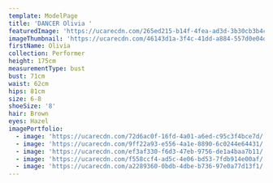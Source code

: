 ```yaml
---
template: ModelPage
title: 'DANCER Olivia '
featuredImage: 'https://ucarecdn.com/265ed215-b14f-4fea-ad3d-3b30cb3b4c5d/'
imageThumbnail: 'https://ucarecdn.com/46143d1a-3f4c-41dd-a884-557d0e04df19/'
firstName: Olivia
collection: Performer
height: 175cm
measurementType: bust
bust: 71cm
waist: 62cm
hips: 81cm
size: 6-8
shoeSize: '8'
hair: Brown
eyes: Hazel
imagePortfolio:
  - image: 'https://ucarecdn.com/72d6ac0f-16fd-4a01-a6ed-c95c3f4bce7d/'
  - image: 'https://ucarecdn.com/9ff22a93-e556-4a1e-8890-6c0244e64431/'
  - image: 'https://ucarecdn.com/ef3af330-f6d3-47eb-9756-de1a4baa7b11/'
  - image: 'https://ucarecdn.com/f558ccf4-ad5c-4e06-bd53-7fdb914e00af/'
  - image: 'https://ucarecdn.com/a2289360-0bdb-4dbe-b736-97e0a77d13f1/'
---
```



